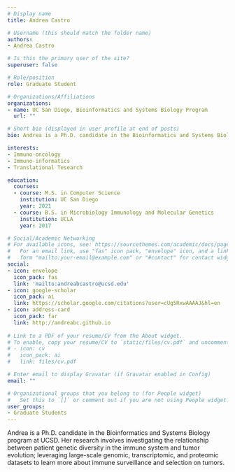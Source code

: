 ```yaml
---
# Display name
title: Andrea Castro

# Username (this should match the folder name)
authors:
- Andrea Castro

# Is this the primary user of the site?
superuser: false

# Role/position
role: Graduate Student

# Organizations/Affiliations
organizations:
- name: UC San Diego, Bioinformatics and Systems Biology Program
  url: ""

# Short bio (displayed in user profile at end of posts)
bio: Andrea is a Ph.D. candidate in the Bioinformatics and Systems Biology program at UCSD. Her research involves investigating the relationship between patient genetic diversity in the immune system and tumor evolution; leveraging large-scale genomic, transcriptomic, and proteomic datasets to learn more about immune surveillance and selection on tumors. 

interests:
- Immuno-oncology
- Immuno-informatics
- Translational Tesearch

education:
  courses:
  - course: M.S. in Computer Science
    institution: UC San Diego
    year: 2021
  - course: B.S. in Microbiology Immunology and Molecular Genetics
    institution: UCLA
    year: 2017

# Social/Academic Networking
# For available icons, see: https://sourcethemes.com/academic/docs/page-builder/#icons
#   For an email link, use "fas" icon pack, "envelope" icon, and a link in the
#   form "mailto:your-email@example.com" or "#contact" for contact widget.
social:
- icon: envelope
  icon_pack: fas
  link: 'mailto:andreabcastro@ucsd.edu'
- icon: google-scholar
  icon_pack: ai
  link: https://scholar.google.com/citations?user=cUg5RxwAAAAJ&hl=en
- icon: address-card
  icon_pack: far
  link: http://andreabc.github.io
  
# Link to a PDF of your resume/CV from the About widget.
# To enable, copy your resume/CV to `static/files/cv.pdf` and uncomment the lines below.
# - icon: cv
#   icon_pack: ai
#   link: files/cv.pdf

# Enter email to display Gravatar (if Gravatar enabled in Config)
email: ""

# Organizational groups that you belong to (for People widget)
#   Set this to `[]` or comment out if you are not using People widget.
user_groups:
- Graduate Students
---
```


Andrea is a Ph.D. candidate in the Bioinformatics and Systems Biology program at UCSD. Her research involves investigating the relationship between patient genetic diversity in the immune system and tumor evolution; leveraging large-scale genomic, transcriptomic, and proteomic datasets to learn more about immune surveillance and selection on tumors. 
